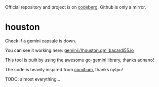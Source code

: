 Official repository and project is on [codeberg](https://codeberg.org/bacardi55/houston). Github is only a mirror.

# houston

Check if a gemini capsule is down.

You can see it working here:
[gemini://houston.gmi.bacardi55.io](gemini://houston.gmi.bacardi55.io)

This tool is built by using the awesome [go-gemini](https://git.sr.ht/~adnano/go-gemini) library, thanks adnano!

The code is heavily inspired from [comitium](https://git.nytpu.com/comitium/about/), thanks nytpu!


TODO: almost everything…
